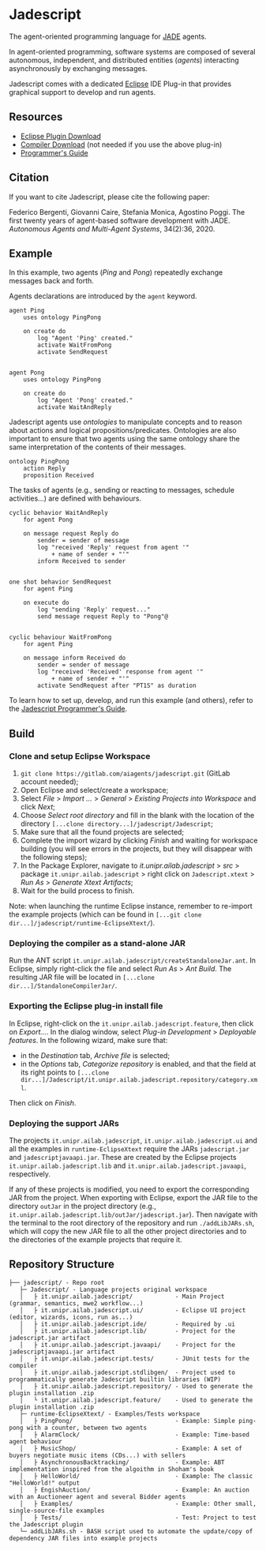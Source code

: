 # Jadescript

The agent-oriented programming language for [JADE](https://jade.tilab.com) agents.

In agent-oriented programming, software systems are composed of several autonomous, independent, and distributed entities (_agents_) interacting asynchronously by exchanging messages.

Jadescript comes with a dedicated [Eclipse](https://www.eclipse.org) IDE Plug-in that provides graphical support to develop and run agents.

## Resources
 * [Eclipse Plugin Download](https://github.com/aiagents/jadescript/releases/download/v1.0.20220828/Jadescript_v1.0.20220828.zip)
 * [Compiler Download](https://github.com/aiagents/jadescript/releases/download/v1.0.20220828/jadescriptc.jar) (not needed if you use the above plug-in)
 * [Programmer's Guide](https://github.com/aiagents/jadescript/releases/download/v1.0.20220828/JadescriptProgrammersGuide_v1.0.20220828.pdf)

## Citation
If you want to cite Jadescript, please cite the following paper:

Federico Bergenti, Giovanni Caire, Stefania Monica, Agostino Poggi. The first twenty years of agent-based software development with JADE. _Autonomous Agents and Multi-Agent Systems_, 34(2):36, 2020.

## Example
In this example, two agents (_Ping_ and _Pong_) repeatedly exchange messages back and forth.

Agents declarations are introduced by the `agent` keyword.

```
agent Ping
    uses ontology PingPong

    on create do
        log "Agent 'Ping' created."
        activate WaitFromPong
        activate SendRequest
    
    
agent Pong
    uses ontology PingPong

    on create do
        log "Agent 'Pong' created."
        activate WaitAndReply
```
Jadescript agents use _ontologies_ to manipulate concepts and to reason about actions and logical propositions/predicates. Ontologies are also important to ensure that two agents using the same ontology share the same interpretation of the contents of their messages.

```
ontology PingPong
    action Reply
    proposition Received
```
The tasks of agents (e.g., sending or reacting to messages, schedule activities...) are defined with behaviours.

```
cyclic behavior WaitAndReply 
    for agent Pong
    
    on message request Reply do
        sender = sender of message
        log "received 'Reply' request from agent '"  
            + name of sender + "'"
        inform Received to sender


one shot behavior SendRequest
    for agent Ping
    
    on execute do
        log "sending 'Reply' request..."
        send message request Reply to "Pong"@


cyclic behaviour WaitFromPong
    for agent Ping
    
    on message inform Received do
        sender = sender of message
        log "received 'Received' response from agent '" 
            + name of sender + "'"
        activate SendRequest after "PT1S" as duration
```

To learn how to set up, develop, and run this example (and others), refer to the [Jadescript Programmer's Guide](https://github.com/aiagents/jadescript/releases/download/v1.0.20220828/JadescriptProgrammersGuide_v1.0.20220828.pdf).

## Build
### Clone and setup Eclipse Workspace

1. `git clone https://gitlab.com/aiagents/jadescript.git` (GitLab account needed);
2. Open Eclipse and select/create a workspace;
3. Select _File_ > _Import ..._ > _General_ > _Existing Projects into Workspace_  and click _Next_;
4. Choose _Select root directory_ and fill in the blank with the location of the directory `[...clone directory...]/jadescript/Jadescript`;
5. Make sure that all the found projects are selected;
6. Complete the import wizard by clicking _Finish_ and waiting for workspace building (you will see errors in the projects, but they will disappear with the following steps);
7. In the Package Explorer, navigate to _it.unipr.ailab.jadescript_ > _src_ > package `it.unipr.ailab.jadescript` > right click on `Jadescript.xtext` > _Run As_ > _Generate Xtext Artifacts_; 
8. Wait for the build process to finish.

Note: when launching the runtime Eclipse instance, remember to re-import the example projects (which can be found in `[...git clone dir...]/jadescript/runtime-EclipseXtext/`).

### Deploying the compiler as a stand-alone JAR
Run the ANT script `it.unipr.ailab.jadescript/createStandaloneJar.ant`. In Eclipse, simply right-click the file and select _Run As_ > _Ant Build_. The resulting JAR file will be located in `[...clone dir...]/StandaloneCompilerJar/`.

### Exporting the Eclipse plug-in install file
In Eclipse, right-click on the `it.unipr.ailab.jadescript.feature`, then click on _Export..._.
In the dialog window, select _Plug-in Development_ > _Deployable features_.
In the following wizard, make sure that:

* in the _Destination_ tab, _Archive file_ is selected;
* in the _Options_ tab, _Categorize repository_ is enabled, and that the field at its right points to `[...clone dir...]/Jadescript/it.unipr.ailab.jadescript.repository/category.xml`.

Then click on _Finish_.

### Deploying the support JARs
The projects `it.unipr.ailab.jadescript`, `it.unipr.ailab.jadescript.ui` and all the examples in `runtime-EclipseXtext` require the JARs `jadescript.jar` and `jadescriptjavaapi.jar`. 
These are created by the Eclipse projects `it.unipr.ailab.jadescript.lib` and `it.unipr.ailab.jadescript.javaapi`, respectively.

If any of these projects is modified, you need to export the corresponding JAR from the project. 
When exporting with Eclipse, export the JAR file to the directory `outJar` in the project directory (e.g., `it.unipr.ailab.jadescript.lib/outJar/jadescript.jar`).
Then navigate with the terminal to the root directory of the repository and run `./addLibJARs.sh`, which will copy the new JAR file to all the other project directories and to the directories of the example projects that require it.

## Repository Structure

```
├── jadescript/ - Repo root
   ├─ Jadescript/ - Language projects original workspace
   │   ├ it.unipr.ailab.jadescript/            - Main Project (grammar, semantics, mwe2 workflow...)
   │   ├ it.unipr.ailab.jadescript.ui/         - Eclipse UI project (editor, wizards, icons, run as...)
   │   ├ it.unipr.ailab.jadescript.ide/        - Required by .ui
   │   ├ it.unipr.ailab.jadescript.lib/        - Project for the jadescript.jar artifact
   │   ├ it.unipr.ailab.jadescript.javaapi/    - Project for the jadescriptjavaapi.jar artifact
   │   ├ it.unipr.ailab.jadescript.tests/      - JUnit tests for the compiler
   │   ├ it.unipr.ailab.jadescript.stdlibgen/  - Project used to programmatically generate Jadescript builtin libraries (WIP)
   │   ├ it.unipr.ailab.jadescript.repository/ - Used to generate the plugin installation .zip
   │   └ it.unipr.ailab.jadescript.feature/    - Used to generate the plugin installation .zip 
   ├─ runtime-EclipseXtext/ - Examples/Tests workspace
   │   ├ PingPong/                             - Example: Simple ping-pong with a counter, between two agents
   │   ├ AlarmClock/                           - Example: Time-based agent behaviour
   │   ├ MusicShop/                            - Example: A set of buyers negotiate music items (CDs...) with sellers
   │   ├ AsynchronousBacktracking/             - Example: ABT implementation inspired from the algoithm in Shoham's book
   │   ├ HelloWorld/                           - Example: The classic "HelloWorld!" output
   │   ├ EngishAuction/                        - Example: An auction with an Auctioneer agent and several Bidder agents
   │   ├ Examples/                             - Example: Other small, single-source-file examples
   │   ├ Tests/                                - Test: Project to test the Jadescript plugin
   └─ addLibJARs.sh - BASH script used to automate the update/copy of dependency JAR files into example projects
	
```
